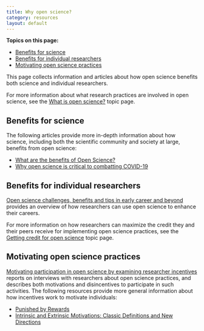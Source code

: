 ```yaml
---
title: Why open science?
category: resources
layout: default
---
```


**Topics on this page:**
- [Benefits for science](#benefits-for-science)
- [Benefits for individual researchers](#benefits-for-individual-researchers)
- [Motivating open science practices](#motivating-open-science-practices)

This page collects information and articles about how open science benefits both science and individual researchers.

For more information about what research practices are involved in open science,
see the [What is open science?](/open-science/resources/what_open/) topic page.

## Benefits for science

The following articles provide more in-depth information about how science,
including both the scientific community and society at large,
benefits from open science:

- [What are the benefits of Open Science?](https://www.fosteropenscience.eu/content/what-are-benefits-open-science)
- [Why open science is critical to combatting COVID-19](https://www.oecd.org/coronavirus/policy-responses/why-open-science-is-critical-to-combatting-covid-19-cd6ab2f9/) 

## Benefits for individual researchers

[Open science challenges, benefits and tips in early career and beyond](https://journals.plos.org/plosbiology/article?id=10.1371/journal.pbio.3000246)
provides an overview of how researchers can use open science to enhance their careers.

For more information on how researchers can maximize the credit they and their peers receive for implementing open science practices,
see the [Getting credit for open science](/open-science/resources/credit/) topic page.

## Motivating open science practices

[Motivating participation in open science by examining researcher incentives](https://www.ncbi.nlm.nih.gov/pmc/articles/PMC5662284/)
reports on interviews with researchers about open science practices,
and describes both motivations and disincentives to participate in such activities. 
The following resources provide more general information about how incentives work to motivate individuals:

- [Punished by Rewards](https://www.alfiekohn.org/punished-rewards/)
- [Intrinsic and Extrinsic Motivations: Classic Definitions and New Directions](https://www.sciencedirect.com/science/article/pii/S0361476X99910202?via%3Dihub)
